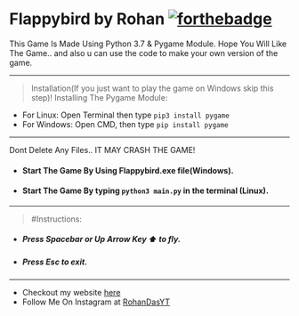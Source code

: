 # Flappybird by Rohan           [![forthebadge](https://forthebadge.com/images/badges/made-with-python.svg)](https://forthebadge.com)
This Game Is Made Using Python 3.7 & Pygame Module.
Hope You Will Like The Game.. and also u can use the code to make your own version of the game.

---
>Installation(If you just want to play the game on Windows skip this step)!
Installing The Pygame Module:
* For Linux: Open Terminal then type ```pip3 install pygame```
* For Windows: Open CMD, then type ```pip install pygame```
---
Dont Delete Any Files.. IT MAY CRASH THE GAME!

* #### Start The Game By Using Flappybird.exe file(Windows).
* #### Start The Game By typing ```python3 main.py```  in the terminal (Linux).
---

>#Instructions:
* ##### Press Spacebar or Up Arrow Key ⬆️ to fly.
* ##### Press Esc to exit.
---

* Checkout my website [here](https://rohandas28.github.io/)
* Follow Me On Instagram at [RohanDasYT](https://www.instagram.com/RohanDasYT)


